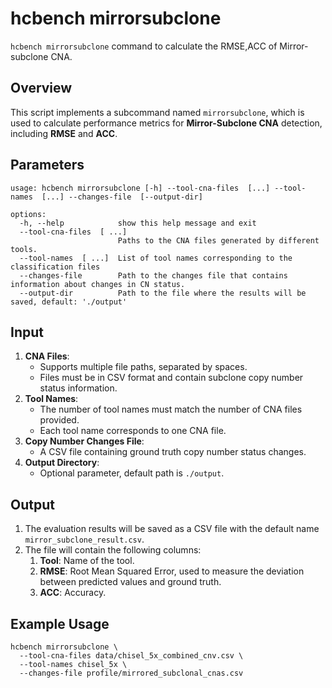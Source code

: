 # hcbench mirrorsubclone

`hcbench mirrorsubclone` command to calculate the RMSE,ACC of Mirror-subclone CNA.


## Overview

This script implements a subcommand named `mirrorsubclone`, which is used to calculate performance metrics for **Mirror-Subclone CNA** detection, including **RMSE** and **ACC**. 

## Parameters
```shell
usage: hcbench mirrorsubclone [-h] --tool-cna-files  [...] --tool-names  [...] --changes-file  [--output-dir]

options:
  -h, --help            show this help message and exit
  --tool-cna-files  [ ...]
                        Paths to the CNA files generated by different tools.
  --tool-names  [ ...]  List of tool names corresponding to the classification files
  --changes-file        Path to the changes file that contains information about changes in CN status.
  --output-dir          Path to the file where the results will be saved, default: './output'
```


## Input

1. **CNA Files**:
   - Supports multiple file paths, separated by spaces.
   - Files must be in CSV format and contain subclone copy number status information.
2. **Tool Names**:
   - The number of tool names must match the number of CNA files provided.
   - Each tool name corresponds to one CNA file.
3. **Copy Number Changes File**:
   - A CSV file containing ground truth copy number status changes.
4. **Output Directory**:
   - Optional parameter, default path is `./output`.


## Output

1. The evaluation results will be saved as a CSV file with the default name `mirror_subclone_result.csv`.
2. The file will contain the following columns:
    1. **Tool**: Name of the tool.
    2. **RMSE**: Root Mean Squared Error, used to measure the deviation between predicted values and ground truth.
    3. **ACC**: Accuracy.



## Example Usage

```shell
hcbench mirrorsubclone \
  --tool-cna-files data/chisel_5x_combined_cnv.csv \
  --tool-names chisel_5x \
  --changes-file profile/mirrored_subclonal_cnas.csv

```